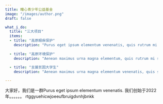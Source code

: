```yaml
---
title: 瞳心青少年公益基金
image: "/images/author.png"
draft: false

what_i_do:
  title: "三大项目"
  items:
  - title: "高原眼疾保护"
    description: "Purus eget ipsum elementum venenatis, quis rutrum mi semper nonpurus eget ipsum elementum venenatis."
  
  - title: "高原环境保护"
    description: "Aenean maximus urna magna elementum, quis rutrum mi semper non purus eget ipsum venenatis."
  
  - title: "支援贫困大学生"
    description: "Aenean maximus urna magna elementum venenatis, quis semper non purus eget ipsum venenatis."

---
```


大家好，我们是一群Purus eget ipsum elementum venenatis.
我们创始于2022年。。。。。。
rtggyuehicwjoeeufbruigdvnhjbnkk
